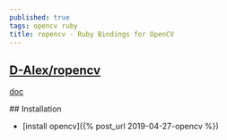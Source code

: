 ```yaml
---
published: true
tags: opencv ruby
title: ropencv - Ruby Bindings for OpenCV
---
```

## [D-Alex/ropencv](https://github.com/d-alex/ropencv)

[doc](http://www.rubydoc.info/gems/ropencv/0.0.7/OpenCV/)

## Installation
- [install opencv]({% post_url 2019-04-27-opencv %})
